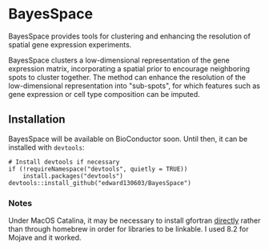 # BayesSpace

BayesSpace provides tools for clustering and enhancing the resolution of spatial gene expression experiments. 

BayesSpace clusters a low-dimensional representation of the gene expression
matrix, incorporating a spatial prior to encourage neighboring spots to cluster
together. The method can enhance the resolution of the low-dimensional
representation into "sub-spots", for which features such as gene expression or
cell type composition can be imputed.

## Installation

BayesSpace will be available on BioConductor soon. Until then, it can be installed with `devtools`:

```
# Install devtools if necessary
if (!requireNamespace("devtools", quietly = TRUE))
    install.packages("devtools")
devtools::install_github("edward130603/BayesSpace")
```

### Notes

Under MacOS Catalina, it may be necessary to install gfortran
[directly](https://github.com/fxcoudert/gfortran-for-macOS/releases) rather
than through homebrew in order for libraries to be linkable. I used 8.2 for
Mojave and it worked.
